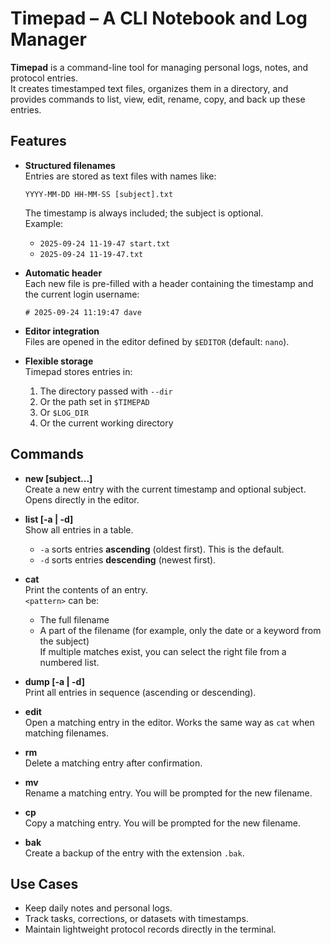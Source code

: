 # Timepad – A CLI Notebook and Log Manager

**Timepad** is a command-line tool for managing personal logs, notes, and protocol entries.  
It creates timestamped text files, organizes them in a directory, and provides commands to list, view, edit, rename, copy, and back up these entries.

## Features

- **Structured filenames**  
  Entries are stored as text files with names like:
  ```
  YYYY-MM-DD HH-MM-SS [subject].txt
  ```  
  The timestamp is always included; the subject is optional.  
  Example:
  - `2025-09-24 11-19-47 start.txt`  
  - `2025-09-24 11-19-47.txt`  

- **Automatic header**  
  Each new file is pre-filled with a header containing the timestamp and the current login username:
  ```text
  # 2025-09-24 11:19:47 dave
  ```

- **Editor integration**  
  Files are opened in the editor defined by `$EDITOR` (default: `nano`).

- **Flexible storage**  
  Timepad stores entries in:
  1. The directory passed with `--dir`  
  2. Or the path set in `$TIMEPAD`  
  3. Or `$LOG_DIR`  
  4. Or the current working directory  

## Commands

- **new [subject...]**  
  Create a new entry with the current timestamp and optional subject.  
  Opens directly in the editor.

- **list [-a | -d]**  
  Show all entries in a table.  
  - `-a` sorts entries **ascending** (oldest first). This is the default.  
  - `-d` sorts entries **descending** (newest first).

- **cat <pattern>**  
  Print the contents of an entry.  
  `<pattern>` can be:
  - The full filename  
  - A part of the filename (for example, only the date or a keyword from the subject)  
  If multiple matches exist, you can select the right file from a numbered list.

- **dump [-a | -d]**  
  Print all entries in sequence (ascending or descending).

- **edit <pattern>**  
  Open a matching entry in the editor. Works the same way as `cat` when matching filenames.

- **rm <pattern>**  
  Delete a matching entry after confirmation.

- **mv <pattern>**  
  Rename a matching entry. You will be prompted for the new filename.

- **cp <pattern>**  
  Copy a matching entry. You will be prompted for the new filename.

- **bak <pattern>**  
  Create a backup of the entry with the extension `.bak`.

## Use Cases

- Keep daily notes and personal logs.  
- Track tasks, corrections, or datasets with timestamps.  
- Maintain lightweight protocol records directly in the terminal.

